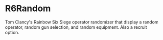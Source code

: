 # R6Random
Tom Clancy's Rainbow Six Siege operator randomizer that display a random operator, random gun selection, and random equipment. Also a recruit option.
